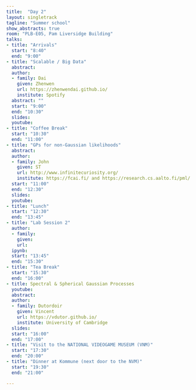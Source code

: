 ```yaml
---
title:  "Day 2"
layout: singletrack
tagline: "Summer school"
show_abstracts: true
room: "PLB-E05, Pam Liversidge Building"
talks:
- title: "Arrivals"
  start: "8:40"
  end: "9:00"
- title: "Scalable / Big Data"
  abstract:
  author:
  - family: Dai
    given: Zhenwen
    url: https://zhenwendai.github.io/
    institute: Spotify
  abstract: ""
  start: "9:00"
  end: "10:30"
  slides: 
  youtube: 
- title: "Coffee Break"
  start: "10:30"
  end: "11:00"
- title: "GPs for non-Gaussian likelihoods"
  abstract:
  author:
  - family: John
    given: ST
    url: http://www.infinitecuriosity.org/
    institute: https://fcai.fi/ and https://research.cs.aalto.fi/pml/
  start: "11:00"
  end: "12:30"
  slides: 
  youtube: 
- title: "Lunch"
  start: "12:30"
  end: "13:45"
- title: "Lab Session 2"
  author:
  - family:
    given:
    url:
  ipynb:
  start: "13:45"
  end: "15:30"
- title: "Tea Break"
  start: "15:30"
  end: "16:00"
- title: Spectral & Spherical Gaussian Processes
  youtube: 
  abstract:
  author:
  - family: Dutordoir
    given: Vincent
    url: https://vdutor.github.io/
    institute: University of Cambridge
  slides: 
  start: "16:00"
  end: "17:00"
- title: "Visit to the NATIONAL VIDEOGAME MUSEUM (VNM)"
  start: "17:30"
  end: "20:00"
- title: "Dinner at Kommune (next door to the NVM)"
  start: "19:30"
  end: "21:00"

---
```

